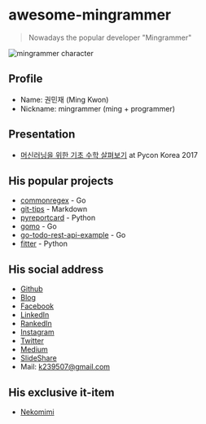 awesome-mingrammer
===

> Nowadays the popular developer "Mingrammer"

![mingrammer character](https://avatars0.githubusercontent.com/u/6178510?v=3&s=460)

Profile
---

- Name: 권민재 (Ming Kwon)
- Nickname: mingrammer (ming + programmer)

Presentation
---

- [머신러닝을 위한 기초 수학 살펴보기](https://www.pycon.kr/2017/program/176) at Pycon Korea 2017

His popular projects
---

- [commonregex](https://github.com/mingrammer/commonregex) - Go
- [git-tips](https://github.com/mingrammer/git-tips) - Markdown
- [pyreportcard](https://github.com/mingrammer/pyreportcard) - Python
- [gomo](https://github.com/mingrammer/gomo) - Go
- [go-todo-rest-api-example](https://github.com/mingrammer/go-todo-rest-api-example) - Go
- [fitter](https://github.com/mingrammer/fitter) - Python

His social address
---

- [Github](https://www.github.com/)
- [Blog](https://mingrammer.com/)
- [Facebook](https://www.facebook.com/mingrammer)
- [LinkedIn](https://www.linkedin.com/in/mingrammer)
- [RankedIn](http://rankedin.kr/user/mingrammer)
- [Instagram](https://www.instagram.com/mingrammer/)
- [Twitter](https://twitter.com/@mingrammer)
- [Medium](https://medium.com/@mingrammer)
- [SlideShare](https://www.slideshare.net/kwonminjae9)
- Mail: k239507@gmail.com

His exclusive it-item
---

- [Nekomimi]()